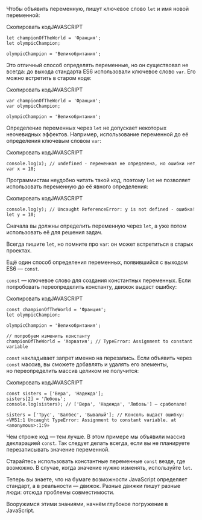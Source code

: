 

Чтобы объявить переменную, пишут ключевое слово `let` и имя новой переменной:

Скопировать кодJAVASCRIPT

```
let championOfTheWorld = 'Франция';
let olympicChampion;

olympicChampion = 'Великобритания'; 
```

Это отличный способ определять переменные, но он существовал не всегда: до выхода стандарта ES6 использовали ключевое слово `var`. Его можно встретить в старом коде:

Скопировать кодJAVASCRIPT

```
var championOfTheWorld = 'Франция';
var olympicChampion;

olympicChampion = 'Великобритания'; 
```

Определение переменных через `let` не допускает некоторых неочевидных эффектов. Например, использование переменной до её определения ключевым словом `var`:

Скопировать кодJAVASCRIPT

```
console.log(x); // undefined - переменная не определена, но ошибки нет
var x = 10; 
```

Программистам неудобно читать такой код, поэтому `let` не позволяет использовать переменную до её явного определения:

Скопировать кодJAVASCRIPT

```
console.log(y); // Uncaught ReferenceError: y is not defined - ошибка!
let y = 10; 
```

Сначала вы должны определить переменную через `let`, а уже потом использовать её для решения задач.

Всегда пишите `let`, но помните про `var`: он может встретиться в старых проектах.

Ещё один способ определения переменных, появившийся с выходом ES6 — `const`.

`const` — ключевое слово для создания константных переменных. Если попробовать переопределить константу, движок выдаст ошибку:

Скопировать кодJAVASCRIPT

```
const championOfTheWorld = 'Франция';
let olympicChampion;

olympicChampion = 'Великобритания';

// попробуем изменить константу
championOfTheWorld = 'Хорватия'; // TypeError: Assignment to constant variable 
```

`const` накладывает запрет именно на перезапись. Если объявить через `const` массив, вы сможете добавлять и удалять его элементы, но переопределить массив целиком не получится:

Скопировать кодJAVASCRIPT

```
const sisters = ['Вера', 'Надежда'];
sisters[2] = 'Любовь';
console.log(sisters); // ['Вера', 'Надежда', 'Любовь'] — сработало!

sisters = ['Трус', 'Балбес', 'Бывалый']; // Консоль выдаст ошибку: «VM51:1 Uncaught TypeError: Assignment to constant variable. at <anonymous>:1:9» 
```

Чем строже код — тем лучше. В этом примере мы объявили массив декларацией `const`. Так следует делать всегда, если вы не планируете перезаписывать значение переменной.

Старайтесь использовать константные переменные `const` везде, где возможно. В случае, когда значение нужно изменять, используйте `let`.

Теперь вы знаете, что на бумаге возможности JavaScript определяет стандарт, а в реальности — движок. Разные движки пишут разные люди: отсюда проблемы совместимости.

Вооружимся этими знаниями, начнём глубокое погружение в JavaScript.